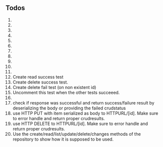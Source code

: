 ## Todos

1.
2.
3.
4.
5.
6.
7.
8.
9.
10.
11.
12. Create read success test
13. Create delete success test.
14. Create delete fail test (on non existent id)
15. Uncomment this test when the other tests succeeed.
16.
17. check if response was successful and return success/failure result by deserializing the body or providing the failed crudstatus
18. use HTTP PUT with item serialized as body to HTTPURL/[id]. Make sure to error handle and return proper crudresults.
19. use HTTP DELETE to HTTPURL/[id]. Make sure to error handle and return proper crudresults.
20. Use the create/read/list/update/delete/changes methods of the repository to show how it is supposed to be used.
